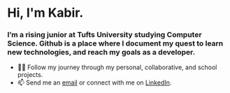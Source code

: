 # **Hi, I'm Kabir.**

### I’m a rising junior at Tufts University studying Computer Science. Github is a place where I document my quest to learn new technologies, and reach my goals as a developer.

- 👨‍💻 Follow my journey through my personal, collaborative, and school projects.
- 📫 Send me an [email](mailto:kabir.pamnani@tufts.edu) or connect with me on [LinkedIn](https://www.linkedin.com/in/kabirpamnani/).


